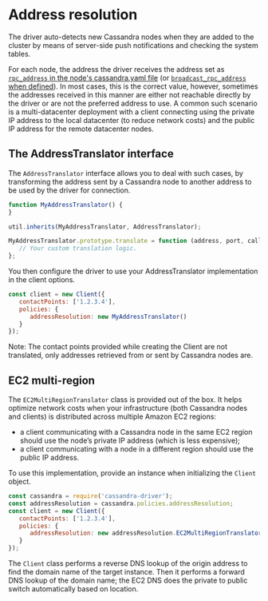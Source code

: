 # Address resolution

The driver auto-detects new Cassandra nodes when they are added to the cluster by means of server-side push
notifications and checking the system tables.

For each node, the address the driver receives the address set as [`rpc_address` in the node's cassandra.yaml
file](https://docs.datastax.com/en/cassandra/2.1/cassandra/configuration/configCassandra_yaml_r.html?scroll=reference_ds_qfg_n1r_1k__rpc_address)
(or [`broadcast_rpc_address` when 
defined](https://docs.datastax.com/en/cassandra/2.1/cassandra/configuration/configCassandra_yaml_r.html?scroll=reference_ds_qfg_n1r_1k__rpc_address)).
In most cases, this is the correct value, however, sometimes the addresses received in this manner are either not
reachable directly by the driver or are not the preferred address to use. A common such scenario is a multi-datacenter
deployment with a client connecting using the private IP address to the local datacenter (to reduce network costs) and
the public IP address for the remote datacenter nodes.

## The AddressTranslator interface 

The `AddressTranslator` interface allows you to deal with such cases, by transforming the address sent by a Cassandra
node to another address to be used by the driver for connection.

```javascript
function MyAddressTranslator() {
}

util.inherits(MyAddressTranslator, AddressTranslator);

MyAddressTranslator.prototype.translate = function (address, port, callback) {
   // Your custom translation logic.
};
```

You then configure the driver to use your AddressTranslator implementation in the client options.

```javascript
const client = new Client({
   contactPoints: ['1.2.3.4'], 
   policies: { 
      addressResolution: new MyAddressTranslator() 
   }
});
```

Note: The contact points provided while creating the Client are not translated, only addresses retrieved from or sent by
Cassandra nodes are.

## EC2 multi-region 

The `EC2MultiRegionTranslator` class is provided out of the box. It helps optimize network costs when your
infrastructure (both Cassandra nodes and clients) is distributed across multiple Amazon EC2 regions:

- a client communicating with a Cassandra node in the same EC2 region should use the node’s private IP address (which is
less expensive);
- a client communicating with a node in a different region should use the public IP address.

To use this implementation, provide an instance when initializing the `Client` object.

```javascript
const cassandra = require('cassandra-driver');
const addressResolution = cassandra.policies.addressResolution;
const client = new Client({
   contactPoints: ['1.2.3.4'], 
   policies: { 
      addressResolution: new addressResolution.EC2MultiRegionTranslator() 
   }
});
```

The `Client` class performs a reverse DNS lookup of the origin address to find the domain name of the target instance.
Then it performs a forward DNS lookup of the domain name; the EC2 DNS does the private to public switch automatically
based on location.
